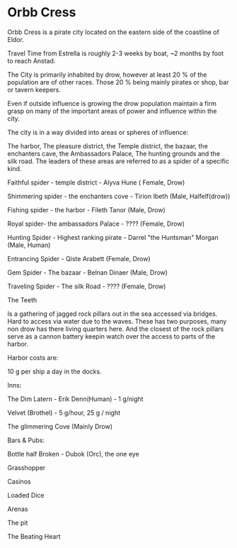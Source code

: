 # Orbb Cress

Orbb Cress is a pirate city located on the eastern side of the coastline of Eldor.

Travel Time from Estrella is roughly 2-3 weeks by boat, ~2 months by foot to reach Anstad.

The City is primarily inhabited by drow, however at least 20 % of the population are of other races. Those 20 % being mainly pirates or shop, bar or tavern keepers.

Even if outside influence is growing the drow population maintain a firm grasp on many of the important areas of power and influence within the city.

The city is in a way divided into areas or spheres of influence:

The harbor, The pleasure district, the Temple district, the bazaar, the enchanters cave, the Ambassadors Palace, The hunting grounds and the silk road. The leaders of these areas are referred to as a spider of a specific kind.

Faithful spider - temple district - Alyva Hune ( Female, Drow)

Shimmering spider - the enchanters cove - Tirion Ibeth (Male, Halfelf(drow))

Fishing spider - the harbor - Fileth Tanor (Male, Drow)

Royal spider- the ambassadors Palace - ???? (Female, Drow)

Hunting Spider - Highest ranking pirate - Darrel "the Huntsman" Morgan (Male, Human)

Entrancing Spider - Qiste Arabett (Female, Drow)

Gem Spider - The bazaar - Belnan Dinaer (Male, Drow)

Traveling Spider - The silk Road - ???? (Female, Drow)

The Teeth

Is a gathering of jagged rock pillars out in the sea accessed via bridges. Hard to access via water due to the waves. These has two purposes, many non drow has there living quarters here. And the closest of the rock pillars serve as a cannon battery keepin watch over the access to parts of the harbor.

Harbor costs are:

10 g per ship a day in the docks.

Inns:

The Dim Latern - Erik Denn(Human) - 1 g/night

Velvet (Brothel) - 5 g/hour, 25 g / night

The glimmering Cove (Mainly Drow)

Bars & Pubs:

Bottle half Broken - Dubok (Orc), the one eye

Grasshopper

Casinos

Loaded Dice

Arenas

The pit

The Beating Heart

